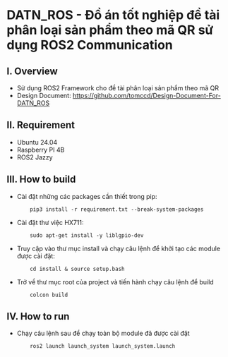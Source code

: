 # DATN_ROS - Đồ án tốt nghiệp đề tài phân loại sản phẩm theo mã QR sử dụng ROS2 Communication

## I. Overview
- Sử dụng ROS2 Framework cho đề tài phân loại sản phẩm theo mã QR
- Design Document: https://github.com/tomccd/Design-Document-For-DATN_ROS
## II. Requirement
- Ubuntu 24.04
- Raspberry PI 4B
- ROS2 Jazzy
## III. How to build
- Cài đặt những các packages cần thiết trong pip:
  ```
      pip3 install -r requirement.txt --break-system-packages 
  ```
- Cài đặt thư việc HX711:
  ```
      sudo apt-get install -y liblgpio-dev
  ```
- Truy cập vào thư mục install và chạy câu lệnh để khởi tạo các module được cài đặt:
  ```
      cd install & source setup.bash
  ```
- Trở về thư mục root của project và tiến hành chạy câu lệnh để build
  ```
      colcon build
  ```
## IV. How to run
- Chạy câu lệnh sau để chạy toàn bộ module đã được cài đặt
  ```
      ros2 launch launch_system launch_system.launch
  ```